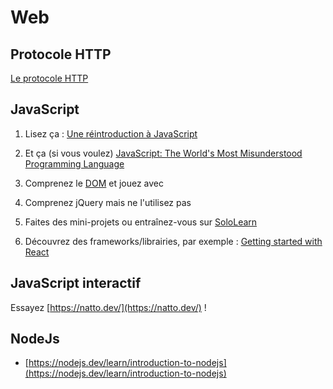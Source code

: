 <!--
Created by Its-Just-Nans - https://github.com/Its-Just-Nans
Copyright Its-Just-Nans
--->

# Web

## Protocole HTTP

[Le protocole HTTP](https://lig-membres.imag.fr/donsez/cours/http.pdf)

## JavaScript

1. Lisez ça : [Une réintroduction à JavaScript](https://developer.mozilla.org/fr/docs/Web/JavaScript/Une_r%C3%A9introduction_%C3%A0_JavaScript)

2. Et ça (si vous voulez) [JavaScript: The World's Most Misunderstood Programming Language](http://crockford.com/javascript/javascript.html)

3. Comprenez le [DOM](https://www.taniarascia.com/introduction-to-the-dom/) et jouez avec

4. Comprenez jQuery mais ne l'utilisez pas

5. Faites des mini-projets ou entraînez-vous sur [SoloLearn](https://www.sololearn.com/learning/1024)

6. Découvrez des frameworks/librairies, par exemple : [Getting started with React](https://www.taniarascia.com/getting-started-with-react/)

## JavaScript interactif

Essayez [https://natto.dev/](https://natto.dev/) !

## NodeJs

- [https://nodejs.dev/learn/introduction-to-nodejs](https://nodejs.dev/learn/introduction-to-nodejs)
